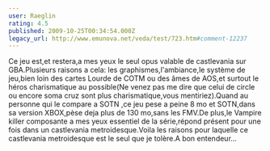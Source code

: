 ```yaml
---
user: Raeglin
rating: 4.5
published: 2009-10-25T00:34:54.000Z
legacy_url: http://www.emunova.net/veda/test/723.htm#comment-12237
---
```

Ce jeu est,et restera,a mes yeux le seul opus valable de castlevania sur GBA.Plusieurs raisons a cela: les graphismes,l'ambiance,le système de jeu,bien loin des cartes Lourde de COTM ou des âmes de AOS,et surtout le héros charismatique au possible(Ne venez pas me dire que celui de circle ou encore soma cruz sont plus charismatique,vous mentiriez).Quand au personne qui le compare a SOTN ,ce jeu pese a peine 8 mo et SOTN,dans sa version XBOX,pèse deja plus de 130 mo,sans les FMV.De plus,le Vampire killer composante a mes yeux essentiel de la série,répond présent pour une fois dans un castlevania metroidesque.Voila les raisons pour laquelle ce castlevania metroidesque est le seul que je tolère.A bon entendeur...